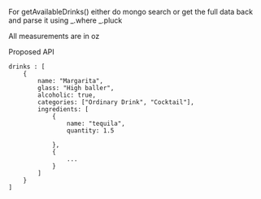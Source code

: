 For getAvailableDrinks() either do mongo search or get the full data back and parse it using
_.where
_.pluck

All measurements are in oz

Proposed API
```
drinks : [
    {
        name: "Margarita",
        glass: "High baller",
        alcoholic: true,
        categories: ["Ordinary Drink", "Cocktail"],
        ingredients: [
            {
                name: "tequila",
                quantity: 1.5

            },
            {
                ...
            }
        ]
    }
]
```